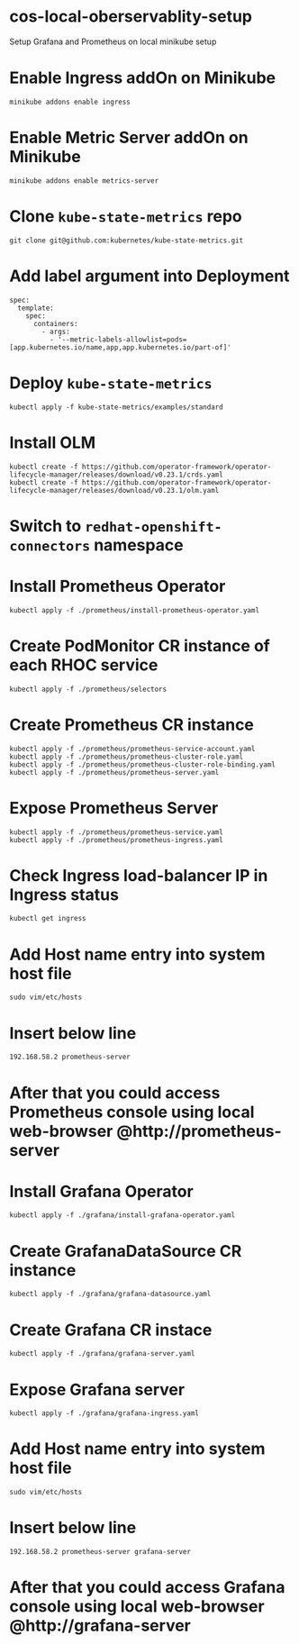 # cos-local-oberservablity-setup
Setup Grafana and Prometheus on local minikube setup

# Enable Ingress addOn on Minikube
```
minikube addons enable ingress
```

# Enable Metric Server addOn on Minikube
```
minikube addons enable metrics-server
```

# Clone `kube-state-metrics` repo
```
git clone git@github.com:kubernetes/kube-state-metrics.git
```

# Add label argument into Deployment 
```
spec:
  template:
    spec:
      containers:
        - args:
          - '--metric-labels-allowlist=pods=[app.kubernetes.io/name,app,app.kubernetes.io/part-of]'
```

# Deploy `kube-state-metrics`
```
kubectl apply -f kube-state-metrics/examples/standard
```

# Install OLM
```
kubectl create -f https://github.com/operator-framework/operator-lifecycle-manager/releases/download/v0.23.1/crds.yaml
kubectl create -f https://github.com/operator-framework/operator-lifecycle-manager/releases/download/v0.23.1/olm.yaml
```

# Switch to `redhat-openshift-connectors` namespace


# Install Prometheus Operator
```
kubectl apply -f ./prometheus/install-prometheus-operator.yaml
```

# Create PodMonitor CR instance of each RHOC service
```
kubectl apply -f ./prometheus/selectors
```

# Create Prometheus CR instance
```
kubectl apply -f ./prometheus/prometheus-service-account.yaml
kubectl apply -f ./prometheus/prometheus-cluster-role.yaml
kubectl apply -f ./prometheus/prometheus-cluster-role-binding.yaml
kubectl apply -f ./prometheus/prometheus-server.yaml
```

# Expose Prometheus Server
```
kubectl apply -f ./prometheus/prometheus-service.yaml
kubectl apply -f ./prometheus/prometheus-ingress.yaml
```

# Check Ingress load-balancer IP in Ingress status
```
kubectl get ingress
```

# Add Host name entry into system host file
```
sudo vim/etc/hosts
```

# Insert below line
```
192.168.58.2 prometheus-server
```

# After that you could access Prometheus console using local web-browser @http://prometheus-server

# Install Grafana Operator
```
kubectl apply -f ./grafana/install-grafana-operator.yaml
```

# Create GrafanaDataSource CR instance
```
kubectl apply -f ./grafana/grafana-datasource.yaml
```

# Create Grafana CR instace
```
kubectl apply -f ./grafana/grafana-server.yaml
```

# Expose Grafana server
```
kubectl apply -f ./grafana/grafana-ingress.yaml
```

# Add Host name entry into system host file
```
sudo vim/etc/hosts
```

# Insert below line
```
192.168.58.2 prometheus-server grafana-server
```

# After that you could access Grafana console using local web-browser @http://grafana-server